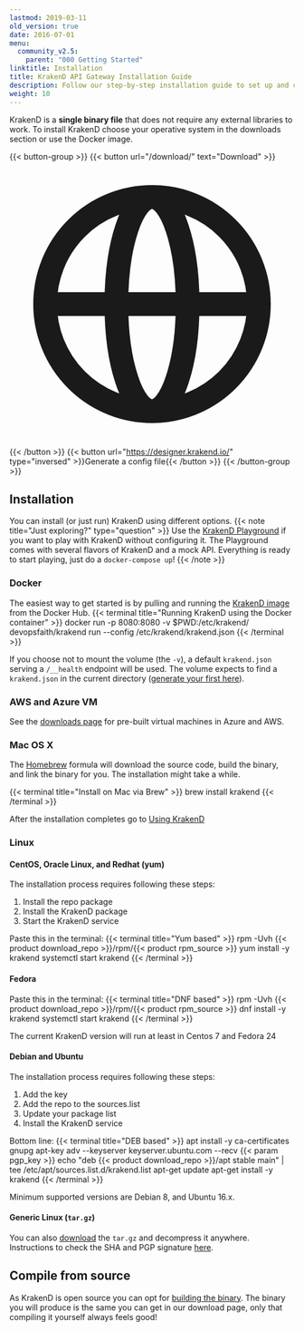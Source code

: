 ```yaml
---
lastmod: 2019-03-11
old_version: true
date: 2016-07-01
menu:
  community_v2.5:
    parent: "000 Getting Started"
linktitle: Installation
title: KrakenD API Gateway Installation Guide
description: Follow our step-by-step installation guide to set up and configure KrakenD API Gateway, enabling efficient and scalable API management.
weight: 10
---
```

KrakenD is a **single binary file** that does not require any external libraries to work. To install KrakenD choose your operative system in the downloads section or use the Docker image.


{{< button-group >}}
{{< button url="/download/" text="Download" >}}<svg xmlns="http://www.w3.org/2000/svg" class="h-5 w-5" fill="none" viewBox="0 0 24 24" stroke="currentColor">
<path stroke-linecap="round" stroke-linejoin="round" stroke-width="2" d="M21 12a9 9 0 01-9 9m9-9a9 9 0 00-9-9m9 9H3m9 9a9 9 0 01-9-9m9 9c1.657 0 3-4.03 3-9s-1.343-9-3-9m0 18c-1.657 0-3-4.03-3-9s1.343-9 3-9m-9 9a9 9 0 019-9" />
</svg>{{< /button >}}
{{< button url="https://designer.krakend.io/" type="inversed" >}}Generate a config file{{< /button >}}
{{< /button-group >}}

## Installation
You can install (or just run) KrakenD using different options.
{{< note title="Just exploring?" type="question" >}}
Use the [KrakenD Playground](https://github.com/krakend/playground-community) if you want to play with KrakenD without configuring it. The Playground comes with several flavors of KrakenD and a mock API. Everything is ready to start playing, just do a `docker-compose up`!
{{< /note >}}

### Docker
The easiest way to get started is by pulling and running the [KrakenD image](https://hub.docker.com/r/devopsfaith/krakend/) from the Docker Hub.
{{< terminal title="Running KrakenD using the Docker container" >}}
docker run -p 8080:8080 -v $PWD:/etc/krakend/ devopsfaith/krakend run --config /etc/krakend/krakend.json
{{< /terminal >}}

If you choose not to mount the volume (the `-v`), a default `krakend.json` serving a `/__health` endpoint will be used. The volume expects to find a `krakend.json` in the current directory ([generate your first here](https://designer.krakend.io/)).

### AWS and Azure VM
See the [downloads page](/download/) for pre-built virtual machines in Azure and AWS.

### Mac OS X
The [Homebrew](https://brew.sh/) formula will download the source code, build the binary, and link the binary for you. The installation might take a while.

{{< terminal title="Install on Mac via Brew" >}}
brew install krakend
{{< /terminal >}}

After the installation completes go to [Using KrakenD](/docs/v2.5/overview/run/)

### Linux

#### CentOS, Oracle Linux, and Redhat (yum)
The installation process requires following these steps:

1. Install the repo package
2. Install the KrakenD package
3. Start the KrakenD service

Paste this in the terminal:
{{< terminal title="Yum based" >}}
rpm -Uvh {{< product download_repo >}}/rpm/{{< product rpm_source >}}
yum install -y krakend
systemctl start krakend
{{< /terminal >}}

#### Fedora
Paste this in the terminal:
{{< terminal title="DNF based" >}}
rpm -Uvh {{< product download_repo >}}/rpm/{{< product rpm_source >}}
dnf install -y krakend
systemctl start krakend
{{< /terminal >}}

The current KrakenD version will run at least in Centos 7 and Fedora 24

#### Debian and Ubuntu

The installation process requires following these steps:

1. Add the key
2. Add the repo to the sources.list
3. Update your package list
4. Install the KrakenD service

Bottom line:
{{< terminal title="DEB based" >}}
apt install -y ca-certificates gnupg
apt-key adv --keyserver keyserver.ubuntu.com --recv {{< param pgp_key >}}
echo "deb {{< product download_repo >}}/apt stable main" | tee /etc/apt/sources.list.d/krakend.list
apt-get update
apt-get install -y krakend
{{< /terminal >}}

Minimum supported versions are Debian 8, and Ubuntu 16.x.

#### Generic Linux (`tar.gz`)
You can also [download](/download/) the `tar.gz` and decompress it anywhere. Instructions to check the SHA and PGP signature [here](/docs/v2.5/overview/verifying-packages/).


## Compile from source
As KrakenD is open source you can opt for [building the binary](https://github.com/krakend/krakend-ce). The binary you will produce is the same you can get in our download page, only that compiling it yourself always feels good!
